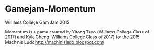 # Gamejam-Momentum
Williams College Gam Jam 2015

Momentum is a game created by Yitong Tseo (Williams College Class of 2017) and Kyle Cheng (Williams College Class of 2017)
for the 2015 Machinis Ludo
http://machinisludo.blogspot.com/
